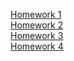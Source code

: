 [Homework 1](https://github.com/Innchonok/genius-homework/homework-1/)<br>
[Homework 2](https://github.com/Innchonok/genius-homework/homework-2/)<br>
[Homework 3](https://github.com/Innchonok/genius-homework/homework-3/)<br>
[Homework 4](https://github.com/Innchonok/genius-homework/homework-4/)<br>
